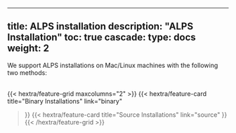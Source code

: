 
---
title: ALPS installation
description: "ALPS Installation"
toc: true
cascade:
    type: docs
weight: 2
---

We support ALPS installations on Mac/Linux machines with the following two methods:<br><br>

{{< hextra/feature-grid maxcolumns="2" >}}
  {{< hextra/feature-card
    title="Binary Installations"
    link="binary"
  >}}
    {{< hextra/feature-card
    title="Source Installations"
    link="source"
  >}}
{{< /hextra/feature-grid >}}
